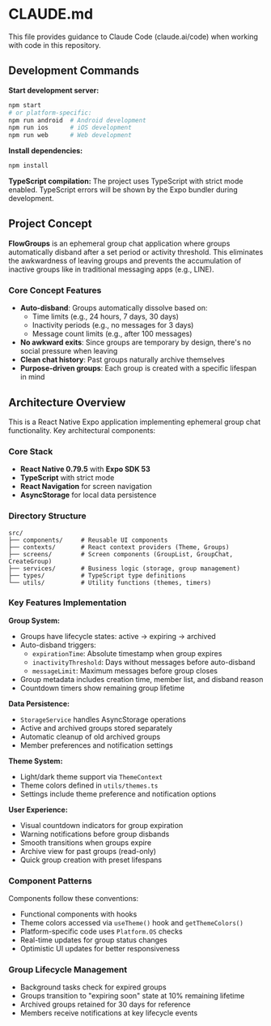 # CLAUDE.md

This file provides guidance to Claude Code (claude.ai/code) when working with code in this repository.

## Development Commands

**Start development server:**
```bash
npm start
# or platform-specific:
npm run android  # Android development
npm run ios      # iOS development  
npm run web      # Web development
```

**Install dependencies:**
```bash
npm install
```

**TypeScript compilation:**
The project uses TypeScript with strict mode enabled. TypeScript errors will be shown by the Expo bundler during development.

## Project Concept

**FlowGroups** is an ephemeral group chat application where groups automatically disband after a set period or activity threshold. This eliminates the awkwardness of leaving groups and prevents the accumulation of inactive groups like in traditional messaging apps (e.g., LINE).

### Core Concept Features
- **Auto-disband**: Groups automatically dissolve based on:
  - Time limits (e.g., 24 hours, 7 days, 30 days)
  - Inactivity periods (e.g., no messages for 3 days)
  - Message count limits (e.g., after 100 messages)
- **No awkward exits**: Since groups are temporary by design, there's no social pressure when leaving
- **Clean chat history**: Past groups naturally archive themselves
- **Purpose-driven groups**: Each group is created with a specific lifespan in mind

## Architecture Overview

This is a React Native Expo application implementing ephemeral group chat functionality. Key architectural components:

### Core Stack
- **React Native 0.79.5** with **Expo SDK 53**
- **TypeScript** with strict mode
- **React Navigation** for screen navigation
- **AsyncStorage** for local data persistence

### Directory Structure
```
src/
├── components/     # Reusable UI components
├── contexts/       # React context providers (Theme, Groups)
├── screens/        # Screen components (GroupList, GroupChat, CreateGroup)
├── services/       # Business logic (storage, group management)
├── types/          # TypeScript type definitions
└── utils/          # Utility functions (themes, timers)
```

### Key Features Implementation

**Group System:**
- Groups have lifecycle states: active → expiring → archived
- Auto-disband triggers:
  - `expirationTime`: Absolute timestamp when group expires
  - `inactivityThreshold`: Days without messages before auto-disband
  - `messageLimit`: Maximum messages before group closes
- Group metadata includes creation time, member list, and disband reason
- Countdown timers show remaining group lifetime

**Data Persistence:**
- `StorageService` handles AsyncStorage operations
- Active and archived groups stored separately
- Automatic cleanup of old archived groups
- Member preferences and notification settings

**Theme System:**
- Light/dark theme support via `ThemeContext`
- Theme colors defined in `utils/themes.ts`
- Settings include theme preference and notification options

**User Experience:**
- Visual countdown indicators for group expiration
- Warning notifications before group disbands
- Smooth transitions when groups expire
- Archive view for past groups (read-only)
- Quick group creation with preset lifespans

### Component Patterns

Components follow these conventions:
- Functional components with hooks
- Theme colors accessed via `useTheme()` hook and `getThemeColors()`
- Platform-specific code uses `Platform.OS` checks
- Real-time updates for group status changes
- Optimistic UI updates for better responsiveness

### Group Lifecycle Management
- Background tasks check for expired groups
- Groups transition to "expiring soon" state at 10% remaining lifetime
- Archived groups retained for 30 days for reference
- Members receive notifications at key lifecycle events